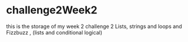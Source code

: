 # challenge2Week2
this is the storage of my week 2 challenge 2  Lists, strings and loops and Fizzbuzz  , (lists and conditional logical)
